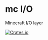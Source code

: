 # mc I/O

Minecraft I/O layer

[![Crates.io](https://img.shields.io/crates/v/mc_io.svg)](https://crates.io/crates/mc_io)

